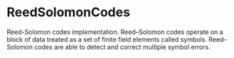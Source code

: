 # ReedSolomonCodes
Reed-Solomon codes implementation. Reed–Solomon codes operate on a block of data treated as a set of finite field elements called symbols. Reed–Solomon codes are able to detect and correct multiple symbol errors.
